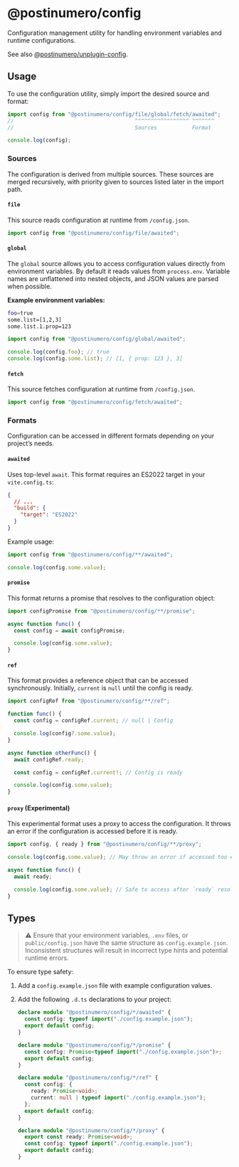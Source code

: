 # @postinumero/config

Configuration management utility for handling environment variables and runtime configurations.

See also [@postinumero/unplugin-config](../unplugin-config).

## Usage

To use the configuration utility, simply import the desired source and format:

```ts
import config from "@postinumero/config/file/global/fetch/awaited";
//                                      ^^^^^^^^^^^^^^^^^ ^^^^^^^
//                                      Sources           Format

console.log(config);
```

### Sources

The configuration is derived from multiple sources. These sources are merged recursively, with priority given to sources listed later in the import path.

#### `file`

This source reads configuration at runtime from `/config.json`.

```ts
import config from "@postinumero/config/file/awaited";
```

#### `global`

The `global` source allows you to access configuration values directly from environment variables. By default it reads values from `process.env`. Variable names are unflattened into nested objects, and JSON values are parsed when possible.

**Example environment variables:**

```sh
foo=true
some.list=[1,2,3]
some.list.1.prop=123
```

```ts
import config from "@postinumero/config/global/awaited";

console.log(config.foo); // true
console.log(config.some.list); // [1, { prop: 123 }, 3]
```

#### `fetch`

This source fetches configuration at runtime from `/config.json`.

```ts
import config from "@postinumero/config/fetch/awaited";
```

### Formats

Configuration can be accessed in different formats depending on your project’s needs.

#### `awaited`

Uses top-level `await`. This format requires an ES2022 target in your `vite.config.ts`:

```json
{
  // ...
  "build": {
    "target": "ES2022"
  }
}
```

Example usage:

```ts
import config from "@postinumero/config/**/awaited";

console.log(config.some.value);
```

#### `promise`

This format returns a promise that resolves to the configuration object:

```ts
import configPromise from "@postinumero/config/**/promise";

async function func() {
  const config = await configPromise;

  console.log(config.some.value);
}
```

#### `ref`

This format provides a reference object that can be accessed synchronously. Initially, `current` is `null` until the config is ready.

```ts
import configRef from "@postinumero/config/**/ref";

function func() {
  const config = configRef.current; // null | Config

  console.log(config?.some.value);
}

async function otherFunc() {
  await configRef.ready;

  const config = configRef.current!; // Config is ready

  console.log(config.some.value);
}
```

#### `proxy` (Experimental)

This experimental format uses a proxy to access the configuration. It throws an error if the configuration is accessed before it is ready.

```ts
import config, { ready } from "@postinumero/config/**/proxy";

console.log(config.some.value); // May throw an error if accessed too early

async function func() {
  await ready;

  console.log(config.some.value); // Safe to access after `ready` resolves
}
```

## Types

> ⚠️ Ensure that your environment variables, `.env` files, or `public/config.json` have the same structure as `config.example.json`. Inconsistent structures will result in incorrect type hints and potential runtime errors.

To ensure type safety:

1. Add a `config.example.json` file with example configuration values.
2. Add the following `.d.ts` declarations to your project:

   ```ts
   declare module "@postinumero/config/*/awaited" {
     const config: typeof import("./config.example.json");
     export default config;
   }

   declare module "@postinumero/config/*/promise" {
     const config: Promise<typeof import("./config.example.json")>;
     export default config;
   }

   declare module "@postinumero/config/*/ref" {
     const config: {
       ready: Promise<void>;
       current: null | typeof import("./config.example.json");
     };
     export default config;
   }

   declare module "@postinumero/config/*/proxy" {
     export const ready: Promise<void>;
     const config: typeof import("./config.example.json");
     export default config;
   }
   ```
